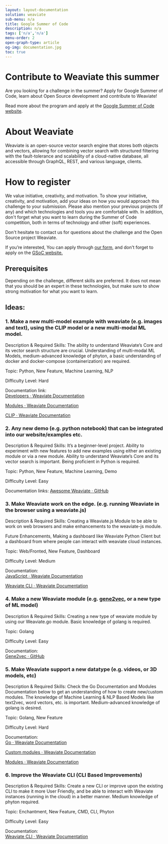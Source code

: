 ```yaml
---
layout: layout-documentation
solution: weaviate
sub-menu: n/a
title: Google Summer of Code
description: n/a
tags: ['n/a','n/a']
menu-order: 2
open-graph-type: article
og-img: documentation.jpg
toc: true
---
```

<!-----

Yay, no errors, warnings, or alerts!

Conversion time: 0.46 seconds.


Using this Markdown file:

1. Paste this output into your source file.
2. See the notes and action items below regarding this conversion run.
3. Check the rendered output (headings, lists, code blocks, tables) for proper
   formatting and use a linkchecker before you publish this page.

Conversion notes:

* Docs to Markdown version 1.0β33
* Fri Feb 18 2022 03:00:14 GMT-0800 (PST)
* Source doc: GSoC
----->


<!-----

Yay, no errors, warnings, or alerts!

Conversion time: 0.505 seconds.


Using this Markdown file:

1. Paste this output into your source file.
2. See the notes and action items below regarding this conversion run.
3. Check the rendered output (headings, lists, code blocks, tables) for proper
   formatting and use a linkchecker before you publish this page.

Conversion notes:

* Docs to Markdown version 1.0β33
* Fri Feb 18 2022 05:29:02 GMT-0800 (PST)
* Source doc: GSoC
----->



# Contribute to Weaviate this summer

Are you looking for a challenge in the summer? Apply for Google Summer of Code, learn about Open Source development and contribute to Weaviate!

Read more about the program and apply at the [Google Summer of Code website](https://summerofcode.withgoogle.com/). 

# About Weaviate

Weaviate is an open-source vector search engine that stores both objects and vectors, allowing for combining vector search with structured filtering with the fault-tolerance and scalability of a cloud-native database, all accessible through GraphQL, REST, and various language, clients. 

# How to register

We value initiative, creativity, and motivation. To show your initiative, creativity, and motivation, add your ideas on how you would approach this challenge to your submission. Please also mention your previous projects (if any) and which technologies and tools you are comfortable with. In addition, don't forget what you want to learn during the Summer of Code competition, both in terms of technology and other (soft) experiences.

Don't hesitate to contact us for questions about the challenge and the Open Source project Weaviate.

If you’re interested, You can apply through [our form](https://forms.gle/H6WDByjYbs8ReEuk9), and don't forget to apply on the [GSoC website. ](https://summerofcode.withgoogle.com/)


## Prerequisites

Depending on the challenge, different skills are preferred. It does not mean that you should be an expert in these technologies, but make sure to show strong motivation for what you want to learn.


## Ideas:


### 1. Make a new multi-model example with weaviate (e.g. images and text), using the CLIP model or a new multi-modal ML model.

Description & Required Skills: The ability to understand Weaviate’s Core and its vector search structure are crucial. Understanding of multi-modal ML Models, medium-advanced knowledge of phyton, a basic understanding of docker and docker-compose (containerization) are required. 

Topic: Python, New Feature, Machine Learning, NLP 

Difficulty Level: Hard

Documentation link:   
[Developers · Weaviate Documentation](https://weaviate.io/developers/weaviate/current/) 

[Modules · Weaviate Documentation](https://weaviate.io/developers/weaviate/current/configuration/modules.html)

[CLIP · Weaviate Documentation](https://www.semi.technology/developers/weaviate/current/modules/multi2vec-clip.html) 



### 2. Any new demo (e.g. python notebook) that can be integrated into our website/examples etc.

Description & Required Skills: It’s a beginner-level project. Ability to experiment with new features to add new examples using either an existing module or via a new module.  Ability to understand Weaviate’s Core and its vector search is important. Being proficient in Python is required. 

Topic: Python, New Feature, Machine Learning, Demo

Difficulty Level: Easy

Documentation links: 
[Awesome Weaviate · GitHub](https://github.com/semi-technologies/weaviate) 

### 3. Make Weaviate work on the edge. (e.g. running Weaviate in the browser using a weaviate.js)

Description & Required Skills: Creating a Weaviate.js Module to be able to work on web browsers and make enhancements to the weaviate-js module. 

Future Enhancements,  Making a dashboard like Weaviate Python Client but a dashboard from where people can interact with weaviate cloud instances. 

Topic: Web/Fronted, New Feature, Dashboard

Difficulty Level: Medium

Documentation:  
[JavaScript · Weaviate Documentation](https://weaviate.io/developers/weaviate/current/client-libraries/javascript.html)  

[Weaviate CLI · Weaviate Documentation](https://weaviate.io/developers/weaviate/current/client-libraries/cli.html) 


### 4. Make a new Weaviate module (e.g. [gene2vec](https://github.com/jingcheng-du/Gene2vec#:~:text=Gene2Vec%20is%20a%20distributed%20representation,sets%20from%20the%20GEO%20databases.), or a new type of ML model) 
Description & Required Skills:  Creating a new type of weaviate module by using our Weaviate.go module. Basic knowledge of golang is required.

Topic: Golang

Difficulty Level: Easy

Documentation:  
[Gene2vec · GitHub](https://github.com/jingcheng-du/Gene2vec#:~:text=Gene2Vec%20is%20a%20distributed%20representation,sets%20from%20the%20GEO%20databases) 


### 5.  Make Weaviate support a new datatype (e.g. videos, or 3D models, etc)

Description & Required Skills: Check the Go Documentation and Modules Documentation below to get an understanding of how to create new/custom modules. The knowledge of Machine Learning & NLP Based Models like text2vec, word vectors, etc. is important. Medium-advanced knowledge of golang is desired. 

Topic: Golang, New Feature

Difficulty Level: Hard 

Documentation:  
[Go · Weaviate Documentation](https://weaviate.io/developers/weaviate/current/client-libraries/go.html)  

[Custom modules · Weaviate Documentation](https://weaviate.io/developers/weaviate/current/modules/custom-modules.html) 

[Modules · Weaviate Documentation](https://weaviate.io/developers/weaviate/current/modules/index.html) 


### 6. Improve the Weaviate CLI (CLI Based Improvements)

Description & Required Skills: Create a new CLI or improve upon the existing CLI to make it more User Friendly, and be able to interact with Weaviate instances (running in the cloud) in a better manner. Medium knowledge of phyton required. 

Topic: Enchantment, New Feature, CMD, CLI, Phyton

Difficulty Level: Easy

Documentation:  
[Weaviate CLI · Weaviate Documentation](https://weaviate.io/developers/weaviate/current/client-libraries/cli.html) 
